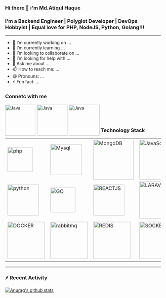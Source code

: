 ### Hi there 👋 i'm Md.Atiqul Haque

### I'm a Backend Engineer | Polyglot Developer | DevOps Hobbyist | Equal love for PHP, NodeJS, Python, Golang!!!
----

- 🔭 I’m currently working on ...
- 🌱 I’m currently learning ...
- 👯 I’m looking to collaborate on ...
- 🤔 I’m looking for help with ...
- 💬 Ask me about ...
- 📫 How to reach me: ...
- 😄 Pronouns: ...
- ⚡ Fun fact: ...


### Connetc with me

[<img align="left" alt="Java" width="100px" src="https://img.shields.io/badge/linkedin-%230077B5.svg?&style=for-the-badge&logo=linkedin&logoColor=white" />](https://pages.github.com/)
[<img align="left" alt="Java" width="100px" src="https://img.shields.io/badge/facebook-%231877F2.svg?&style=for-the-badge&logo=facebook&logoColor=white" />](https://pages.github.com/)
[<img align="left" alt="Java" width="100px" src="https://img.shields.io/badge/stack%20overflow-FE7A16?logo=stack-overflow&logoColor=white&style=for-the-badge" />](https://pages.github.com/)

<br/>
<br/>
<br/>

### Technology Stack


<table>
<tr>
     
  <td><img align="left" alt="php" width="80px" src="https://img.shields.io/badge/php-%23777BB4.svg?&style=for-the-badge&logo=php&logoColor=white" /></td>
  <td><img align="left" alt="Mysql" width="100px" src="https://img.shields.io/badge/mysql-%2300f.svg?&style=for-the-badge&logo=mysql&logoColor=white" /></td>
  <td>
    <img align="left" alt="MongoDB" width="130px" src="https://img.shields.io/badge/MongoDB-%234ea94b.svg?&style=for-the-badge&logo=mongodb&logoColor=white" />     </td>
  <td>
    <img align="left" alt="JavaScript" width="130px" src="https://img.shields.io/badge/javascript-%23F7DF1E.svg?&style=for-the-badge&logo=javascript&logoColor=black" />
  </td>
  <td>
    <img align="left" alt="nodejs" width="100px" src="https://img.shields.io/badge/node.js%20-%2343853D.svg?&style=for-the-badge&logo=node.js&logoColor=white" />
  </td>
</tr>

<tr>
<td>
        <img align="left" alt="python" width="100px" src="https://img.shields.io/badge/python-%233776AB.svg?&style=for-the-badge&logo=python&logoColor=white" />         </td>
  <td>
    <img align="left" alt="GO" width="80px" src="https://img.shields.io/badge/go-%2300ADD8.svg?&style=for-the-badge&logo=go&logoColor=white" />
  </td>

  <td>
    <img align="left" alt="REACTJS" width="100px" src="https://img.shields.io/badge/react%20-%2320232a.svg?&style=for-the-badge&logo=react&logoColor=%2361DAFB" />
  </td>
  
 
  <td>
    <img align="left" alt="LARAVEL" width="120px" src="https://img.shields.io/badge/laravel%20-%23FF2D20.svg?&style=for-the-badge&logo=laravel&logoColor=white" />
  </td>
  <td>
    <img align="left" alt="REDUX" width="120px" src="https://img.shields.io/badge/redux%20-%23593d88.svg?&style=for-the-badge&logo=redux&logoColor=white" />
  </td>
</tr>


<tr>
<td>
  <img align="left" alt="DOCKER" width="120px" src="https://img.shields.io/badge/docker-2496ED?logo=docker&logoColor=white&style=for-the-badge" />
</td>
  
 <td>
  <img align="left" alt="rabbitmq" width="120px" src="https://img.shields.io/badge/rabbitmq-FF6600?logo=rabbitmq&logoColor=white&style=for-the-badge" />
</td>


<td>
  <img align="left" alt="REDIS" width="120px" src="https://img.shields.io/badge/redis-DC382D?logo=redis&logoColor=white&style=for-the-badge" />
</td>

<td>
  <img align="left" alt="SOCKET.IO" width="120px" src="https://img.shields.io/badge/socket.io-101010?logo=socket.io&logoColor=white&style=for-the-badge" />
</td>

<td>
  <img align="left" alt="Elasticsearch" width="130px" src="https://img.shields.io/badge/Elasticsearch-005571?logo=Elasticsearch&logoColor=white&style=for-the-badge" />
</td>


</tr>
  </table>

--- 
### :zap: Recent Activity


[![Anurag's github stats](https://github-readme-stats.vercel.app/api?username=atiqulhaque)](https://github.com/AtiqulHaque/github-readme-stats)

<br />
<br />
